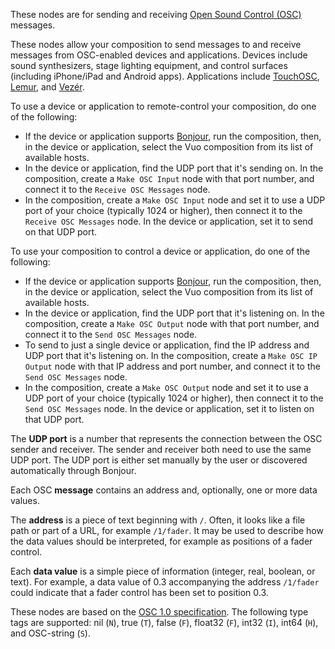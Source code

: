 These nodes are for sending and receiving [Open Sound Control (OSC)](http://opensoundcontrol.org/introduction-osc) messages. 

These nodes allow your composition to send messages to and receive messages from OSC-enabled devices and applications. Devices include sound synthesizers, stage lighting equipment, and control surfaces (including iPhone/iPad and Android apps). Applications include [TouchOSC](http://hexler.net/software/touchosc), [Lemur](http://liine.net/en/products/lemur/), and [Vezér](http://www.vezerapp.hu/).

To use a device or application to remote-control your composition, do one of the following: 

   - If the device or application supports <a href="http://en.wikipedia.org/wiki/Bonjour_(software)">Bonjour</a>, run the composition, then, in the device or application, select the Vuo composition from its list of available hosts. 
   - In the device or application, find the UDP port that it's sending on. In the composition, create a `Make OSC Input` node with that port number, and connect it to the `Receive OSC Messages` node.
   - In the composition, create a `Make OSC Input` node and set it to use a UDP port of your choice (typically 1024 or higher), then connect it to the `Receive OSC Messages` node. In the device or application, set it to send on that UDP port.

To use your composition to control a device or application, do one of the following:

   - If the device or application supports <a href="http://en.wikipedia.org/wiki/Bonjour_(software)">Bonjour</a>, run the composition, then, in the device or application, select the Vuo composition from its list of available hosts. 
   - In the device or application, find the UDP port that it's listening on. In the composition, create a `Make OSC Output` node with that port number, and connect it to the `Send OSC Messages` node.
   - To send to just a single device or application, find the IP address and UDP port that it's listening on. In the composition, create a `Make OSC IP Output` node with that IP address and port number, and connect it to the `Send OSC Messages` node.
   - In the composition, create a `Make OSC Output` node and set it to use a UDP port of your choice (typically 1024 or higher), then connect it to the `Send OSC Messages` node. In the device or application, set it to listen on that UDP port.

The **UDP port** is a number that represents the connection between the OSC sender and receiver. The sender and receiver both need to use the same UDP port. The UDP port is either set manually by the user or discovered automatically through Bonjour. 

Each OSC **message** contains an address and, optionally, one or more data values. 

The **address** is a piece of text beginning with `/`. Often, it looks like a file path or part of a URL, for example `/1/fader`. It may be used to describe how the data values should be interpreted, for example as positions of a fader control. 

Each **data value** is a simple piece of information (integer, real, boolean, or text). For example, a data value of 0.3 accompanying the address `/1/fader` could indicate that a fader control has been set to position 0.3. 

These nodes are based on the [OSC 1.0 specification](http://opensoundcontrol.org/spec-1_0). The following type tags are supported: nil (`N`), true (`T`), false (`F`), float32 (`F`), int32 (`I`), int64 (`H`), and OSC-string (`S`). 
